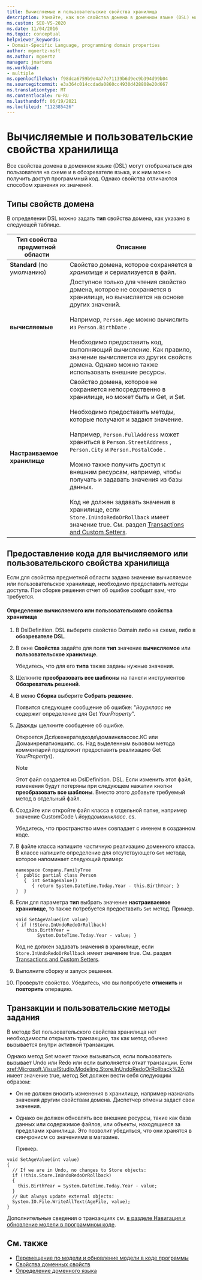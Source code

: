 ```yaml
---
title: Вычисляемые и пользовательские свойства хранилища
description: Узнайте, как все свойства домена в доменном языке (DSL) могут отображаться для пользователя на схеме и в обозревателе языка.
ms.custom: SEO-VS-2020
ms.date: 11/04/2016
ms.topic: conceptual
helpviewer_keywords:
- Domain-Specific Language, programming domain properties
author: mgoertz-msft
ms.author: mgoertz
manager: jmartens
ms.workload:
- multiple
ms.openlocfilehash: f98dca6759b9e4a77e71139b6d9ec9b394d99b04
ms.sourcegitcommit: e3a364c014ccdada0860cc4930d428808e20d667
ms.translationtype: MT
ms.contentlocale: ru-RU
ms.lasthandoff: 06/19/2021
ms.locfileid: "112385426"
---
```

# <a name="calculated-and-custom-storage-properties"></a>Вычисляемые и пользовательские свойства хранилища
Все свойства домена в доменном языке (DSL) могут отображаться для пользователя на схеме и в обозревателе языка, и к ним можно получить доступ программный код. Однако свойства отличаются способом хранения их значений.

## <a name="kinds-of-domain-properties"></a>Типы свойств домена
 В определении DSL можно задать **тип** свойства домена, как указано в следующей таблице.

|Тип свойства предметной области|Описание|
|-|-|
|**Standard** (по умолчанию)|Свойство домена, которое сохраняется в *хранилище* и сериализуется в файл.|
|**вычисляемые**|Доступное только для чтения свойство домена, которое не сохраняется в хранилище, но вычисляется на основе других значений.<br /><br /> Например, `Person.Age` можно вычислить из `Person.BirthDate` .<br /><br /> Необходимо предоставить код, выполняющий вычисление. Как правило, значение вычисляется из других свойств домена. Однако можно также использовать внешние ресурсы.|
|**Настраиваемое хранилище**|Свойство домена, которое не сохраняется непосредственно в хранилище, но может быть и Get, и Set.<br /><br /> Необходимо предоставить методы, которые получают и задают значение.<br /><br /> Например, `Person.FullAddress` может храниться в `Person.StreetAddress` , `Person.City` и `Person.PostalCode` .<br /><br /> Можно также получить доступ к внешним ресурсам, например, чтобы получать и задавать значения из базы данных.<br /><br /> Код не должен задавать значения в хранилище, если `Store.InUndoRedoOrRollback` имеет значение true. См. раздел [Transactions and Custom Setters](#setters).|

## <a name="providing-the-code-for-a-calculated-or-custom-storage-property"></a>Предоставление кода для вычисляемого или пользовательского свойства хранилища
 Если для свойства предметной области задано значение вычисляемое или пользовательское хранилище, необходимо предоставить методы доступа. При сборке решения отчет об ошибке сообщит вам, что требуется.

#### <a name="to-define-a-calculated-or-custom-storage-property"></a>Определение вычисляемого или пользовательского свойства хранилища

1. В DslDefinition. DSL выберите свойство Domain либо на схеме, либо в **обозревателе DSL**.

2. В окне **Свойства** задайте для поля **тип** значение **вычисляемое** или **пользовательское хранилище**.

     Убедитесь, что для его **типа** также заданы нужные значения.

3. Щелкните **преобразовать все шаблоны** на панели инструментов **Обозреватель решений**.

4. В меню **Сборка** выберите **Собрать решение**.

     Появится следующее сообщение об ошибке: "*йоуркласс* не содержит определение для Get *YourProperty*".

5. Дважды щелкните сообщение об ошибке.

     Откроется Дсл\женератедкоде\домаинклассес.КС или Домаинрелатионшипс. cs. Над выделенным вызовом метода комментарий предложит предоставить реализацию Get *YourProperty*().

    > [!NOTE]
    > Этот файл создается из DslDefinition. DSL. Если изменить этот файл, изменения будут потеряны при следующем нажатии кнопки **преобразовать все шаблоны**. Вместо этого добавьте требуемый метод в отдельный файл.

6. Создайте или откройте файл класса в отдельной папке, например значение CustomCode \\ *йоурдомаинкласс*. cs.

     Убедитесь, что пространство имен совпадает с именем в созданном коде.

7. В файле класса напишите частичную реализацию доменного класса. В классе напишите определение для отсутствующего `Get` метода, которое напоминает следующий пример:

    ```
    namespace Company.FamilyTree
    {  public partial class Person
       {  int GetAgeValue()
          { return System.DateTime.Today.Year - this.BirthYear; }
    }  }
    ```

8. Если для параметра **тип** выбрать значение **настраиваемое хранилище**, то также потребуется предоставить `Set` метод. Пример.

    ```
    void SetAgeValue(int value)
    { if (!Store.InUndoRedoOrRollback)
        this.BirthYear =
            System.DateTime.Today.Year - value; }
    ```

     Код не должен задавать значения в хранилище, если `Store.InUndoRedoOrRollback` имеет значение true. См. раздел [Transactions and Custom Setters](#setters).

9. Выполните сборку и запуск решения.

10. Проверьте свойство. Убедитесь, что вы попробуете **отменить** и **повторить** операцию.

## <a name="transactions-and-custom-setters"></a><a name="setters"></a> Транзакции и пользовательские методы задания
 В методе Set пользовательского свойства хранилища нет необходимости открывать транзакцию, так как метод обычно вызывается внутри активной транзакции.

 Однако метод Set может также вызываться, если пользователь вызывает Undo или Redo или если выполняется откат транзакции. Если <xref:Microsoft.VisualStudio.Modeling.Store.InUndoRedoOrRollback%2A> имеет значение true, метод Set должен вести себя следующим образом:

- Он не должен вносить изменения в хранилище, например назначать значения другим свойствам домена. Диспетчер отмены задаст свои значения.

- Однако он должен обновлять все внешние ресурсы, такие как база данных или содержимое файлов, или объекты, находящиеся за пределами хранилища. Это позволит убедиться, что они хранятся в синчронисм со значениями в магазине.

  Пример.

```
void SetAgeValue(int value)
{
  // If we are in Undo, no changes to Store objects:
  if (!this.Store.InUndoRedoOrRollback)
  {
    this.BirthYear = System.DateTime.Today.Year - value;
  }
  // But always update external objects:
  System.IO.File.WriteAllText(AgeFile, value);
}
```

 Дополнительные сведения о транзакциях см. [в разделе Навигация и обновление модели в программном коде](../modeling/navigating-and-updating-a-model-in-program-code.md).

## <a name="see-also"></a>См. также

- [Перемещение по модели и обновление модели в коде программы](../modeling/navigating-and-updating-a-model-in-program-code.md)
- [Свойства доменных свойств](../modeling/properties-of-domain-properties.md)
- [Определение доменного языка](../modeling/how-to-define-a-domain-specific-language.md)
